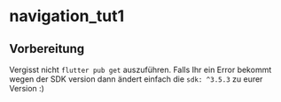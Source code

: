 # navigation_tut1

## Vorbereitung

Vergisst nicht `flutter pub get` auszuführen. Falls Ihr ein Error bekommt wegen der SDK version dann ändert einfach die `sdk: ^3.5.3` zu eurer Version :)


